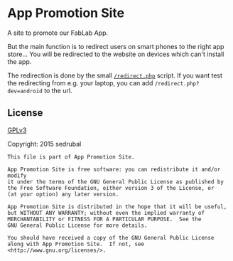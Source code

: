 App Promotion Site
==================

A site to promote our FabLab App.

But the main function is to redirect users on smart phones to the right app store...
You will be redirected to the website on devices which can't install the app.

The redirection is done by the small [`/redirect.php`](redirect.php) script.
If you want test the redirecting from e.g. your laptop, you can add `/redirect.php?dev=android` to the url.

License
-------

[GPLv3](LICENSE)

Copyright: 2015 sedrubal

    This file is part of App Promotion Site.

    App Promotion Site is free software: you can redistribute it and/or modify
    it under the terms of the GNU General Public License as published by
    the Free Software Foundation, either version 3 of the License, or
    (at your option) any later version.

    App Promotion Site is distributed in the hope that it will be useful,
    but WITHOUT ANY WARRANTY; without even the implied warranty of
    MERCHANTABILITY or FITNESS FOR A PARTICULAR PURPOSE.  See the
    GNU General Public License for more details.

    You should have received a copy of the GNU General Public License
    along with App Promotion Site.  If not, see <http://www.gnu.org/licenses/>.
